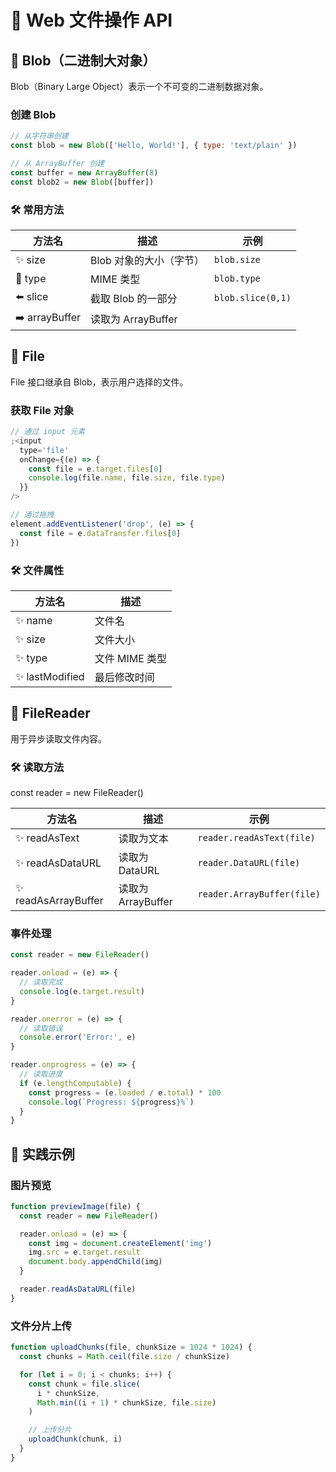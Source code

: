 # 📂 Web 文件操作 API

## 🔵 Blob（二进制大对象）

Blob（Binary Large Object）表示一个不可变的二进制数据对象。

### 创建 Blob

```javascript
// 从字符串创建
const blob = new Blob(['Hello, World!'], { type: 'text/plain' })

// 从 ArrayBuffer 创建
const buffer = new ArrayBuffer(8)
const blob2 = new Blob([buffer])
```

### 🛠 常用方法

| 方法名         | 描述                    | 示例              |
| -------------- | ----------------------- | ----------------- |
| ✨ size        | Blob 对象的大小（字节） | `blob.size`       |
| 🧹 type        | MIME 类型               | `blob.type`       |
| ⬅️ slice       | 截取 Blob 的一部分      | `blob.slice(0,1)` |
| ➡️ arrayBuffer | 读取为 ArrayBuffer      |                   |

## 📄 File

File 接口继承自 Blob，表示用户选择的文件。

### 获取 File 对象

```javascript
// 通过 input 元素
;<input
  type='file'
  onChange={(e) => {
    const file = e.target.files[0]
    console.log(file.name, file.size, file.type)
  }}
/>

// 通过拖拽
element.addEventListener('drop', (e) => {
  const file = e.dataTransfer.files[0]
})
```

### 🛠 文件属性

| 方法名          | 描述           |
| --------------- | -------------- |
| ✨ name         | 文件名         |
| ✨ size         | 文件大小       |
| ✨ type         | 文件 MIME 类型 |
| ✨ lastModified | 最后修改时间   |

## 📖 FileReader

用于异步读取文件内容。

### 🛠 读取方法

const reader = new FileReader()

| 方法名               | 描述               | 示例                       |
| -------------------- | ------------------ | -------------------------- |
| ✨ readAsText        | 读取为文本         | `reader.readAsText(file)`  |
| ✨ readAsDataURL     | 读取为 DataURL     | `reader.DataURL(file)`     |
| ✨ readAsArrayBuffer | 读取为 ArrayBuffer | `reader.ArrayBuffer(file)` |

### 事件处理

```javascript
const reader = new FileReader()

reader.onload = (e) => {
  // 读取完成
  console.log(e.target.result)
}

reader.onerror = (e) => {
  // 读取错误
  console.error('Error:', e)
}

reader.onprogress = (e) => {
  // 读取进度
  if (e.lengthComputable) {
    const progress = (e.loaded / e.total) * 100
    console.log(`Progress: ${progress}%`)
  }
}
```

## 🌰 实践示例

### 图片预览

```javascript
function previewImage(file) {
  const reader = new FileReader()

  reader.onload = (e) => {
    const img = document.createElement('img')
    img.src = e.target.result
    document.body.appendChild(img)
  }

  reader.readAsDataURL(file)
}
```

### 文件分片上传

```javascript
function uploadChunks(file, chunkSize = 1024 * 1024) {
  const chunks = Math.ceil(file.size / chunkSize)

  for (let i = 0; i < chunks; i++) {
    const chunk = file.slice(
      i * chunkSize,
      Math.min((i + 1) * chunkSize, file.size)
    )

    // 上传分片
    uploadChunk(chunk, i)
  }
}
```
